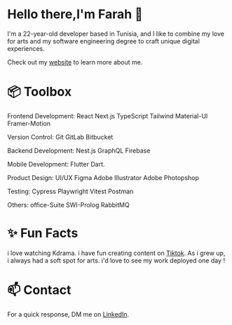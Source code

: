 # Hello there,I'm Farah 🌱
I'm a 22-year-old developer based in Tunisia, and I like to combine my love for arts and my software engineering degree to craft unique digital experiences.

Check out my [website](https://farahtriguiportfolio.netlify.app) to learn more about me.

# 📦 Toolbox

Frontend Development: React Next.js TypeScript Tailwind Material-UI Framer-Motion

Version Control: Git GitLab Bitbucket

Backend Development: Nest.js GraphQL Firebase

Mobile Development: Flutter Dart.

Product Design: UI/UX Figma Adobe Illustrator Adobe Photopshop

Testing: Cypress Playwright Vitest Postman 

Others: office-Suite SWI-Prolog RabbitMQ 

# ✨ Fun Facts

i love watching Kdrama.
i have fun creating content on [Tiktok](https://l.messenger.com/l.php?u=https%3A%2F%2Fwww.tiktok.com%2F%40unknownfifia%3F_t%3D8lOusbByEXW%26_r%3D1&h=AT2vzR-GdIFFvDYKJ8ZAfshg5mT9wJyztGNqTT_vVxSGh1DX3ZhtFmlvBR8vf0-csC15xOvvivZZ-AsbEZqQUAjPUqHguWAt83b-1O7ibLd4mBEFxPsjpcrp63VozyCm823ERA).
As i grew up, i always had a soft spot for arts.
i'd love to see my work deployed one day !

# 📫 Contact

For a quick response, DM me on [LinkedIn](https://www.linkedin.com/in/farah-trigui-a4474821a/).
<!--
**FarahTrigui/FarahTrigui** is a ✨ _special_ ✨ repository because its `README.md` (this file) appears on your GitHub profile.

Here are some ideas to get you started:

- 🔭 I’m currently working on ...
- 🌱 I’m currently learning ...
- 👯 I’m looking to collaborate on ...
- 🤔 I’m looking for help with ...
- 💬 Ask me about ...
- 📫 How to reach me: ...
- 😄 Pronouns: ...
- ⚡ Fun fact: ...
-->
